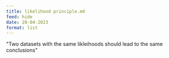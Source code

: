```yaml
---
title: likelihood principle.md
feed: hide
date: 20-04-2023
format: list
---
```



"Two datasets with the same likleihoods should lead to the same conclusions"